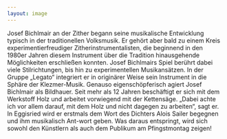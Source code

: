 ```yaml
---
layout: image
---
```


Josef Bichlmair an der Zither begann seine musikalische Entwicklung typisch in der traditionellen Volksmusik. Er gehört aber bald zu einem Kreis experimentierfreudiger Zitherinstrumentalisten, die beginnend in den 1980er Jahren diesem Instrument über die Tradition hinausgehende Möglichkeiten erschließen konnten. Josef Bichlmairs Spiel berührt dabei viele Stilrichtungen, bis hin zu experimentellen Musikansätzen. In der Gruppe „Legato“ integriert er in originärer Weise sein Instrument in die Sphäre der Klezmer-Musik.
Genauso eigenschöpferisch agiert Josef Bichlmair als Bildhauer. Seit mehr als 12 Jahren beschäftigt er sich mit dem Werkstoff Holz und arbeitet vorwiegend mit der Kettensäge. „Dabei achte ich vor allem darauf, mit dem Holz und nicht dagegen zu arbeiten“, sagt er.  
In Eggisried wird er erstmals dem Wort des Dichters Alois Sailer begegnen und ihm musikalisch Ant-wort geben. Was daraus entspringt, wird sich sowohl den Künstlern als auch dem Publikum am Pfingstmontag zeigen!
